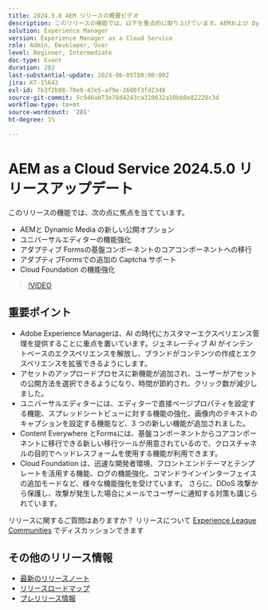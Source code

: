 ```yaml
---
title: 2024.5.0 AEM リリースの概要ビデオ
description: このリリースの機能では、以下を重点的に取り上げています。AEMおよび Dynamic Media の新しい公開オプション ユニバーサルエディターの機能強化アダプティブ Forms基盤コンポーネントのコアコンポーネントへの移行アダプティブ Forms Cloud 基盤での追加の Captcha サポート機能強化
solution: Experience Manager
version: Experience Manager as a Cloud Service
role: Admin, Developer, User
level: Beginner, Intermediate
doc-type: Event
duration: 282
last-substantial-update: 2024-06-05T00:00:00Z
jira: KT-15643
exl-id: 7b3f2b08-70e0-47e5-af9e-2600f3fd2348
source-git-commit: 5c946ab73e78d4243ca310032a10bb8e82228c3d
workflow-type: tm+mt
source-wordcount: '281'
ht-degree: 1%

---
```


# AEM as a Cloud Service 2024.5.0 リリースアップデート

このリリースの機能では、次の点に焦点を当てています。

* AEMと Dynamic Media の新しい公開オプション
* ユニバーサルエディターの機能強化
* アダプティブ Formsの基盤コンポーネントのコアコンポーネントへの移行
* アダプティブFormsでの追加の Captcha サポート
* Cloud Foundation の機能強化

>[!VIDEO](https://video.tv.adobe.com/v/3448063/?learn=on&captions=jpn)

## 重要ポイント

* Adobe Experience Managerは、AI の時代にカスタマーエクスペリエンス管理を提供することに重点を置いています。ジェネレーティブ AI がインテントベースのエクスペリエンスを解放し、ブランドがコンテンツの作成とエクスペリエンスを拡張できるようにします。
* アセットのアップロードプロセスに新機能が追加され、ユーザーがアセットの公開方法を選択できるようになり、時間が節約され、クリック数が減少しました。
* ユニバーサルエディターには、エディターで直接ページプロパティを設定する機能、スプレッドシートビューに対する機能の強化、画像内のテキストのキャプションを設定する機能など、3 つの新しい機能が追加されました。
* Content Everywhere とFormsには、基盤コンポーネントからコアコンポーネントに移行できる新しい移行ツールが用意されているので、クロスチャネルの目的でヘッドレスフォームを使用する機能が利用できます。
* Cloud Foundation は、迅速な開発者環境、フロントエンドテーマとテンプレートを活用する機能、ログの機能強化、コマンドラインインターフェイスの追加モードなど、様々な機能強化を受けています。 さらに、DDoS 攻撃から保護し、攻撃が発生した場合にメールでユーザーに通知する対策も講じられています。


リリースに関するご質問はありますか？  リリースについて [Experience League Communities](https://adobe.ly/44Ofo8H) でディスカッションできます

## その他のリリース情報

* [最新のリリースノート](https://experienceleague.adobe.com/docs/experience-manager-cloud-service/content/release-notes/home.html?lang=ja)
* [ リリースロードマップ ](https://experienceleague.adobe.com/docs/experience-manager-release-information/aem-release-updates/update-releases-roadmap.html?lang=ja)
* [ プレリリース情報 ](https://experienceleague.adobe.com/docs/experience-manager-cloud-service/content/release-notes/prerelease.html?lang=ja)

